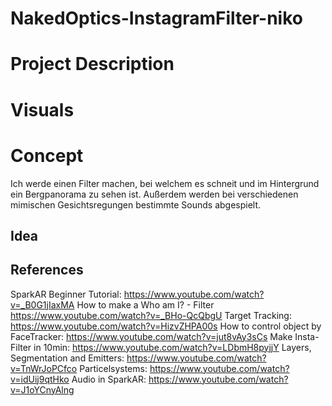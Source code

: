 # NakedOptics-InstagramFilter-niko

# Project Description
# Visuals
# Concept
Ich werde einen Filter machen, bei welchem es schneit und im Hintergrund ein Bergpanorama zu sehen ist. Außerdem werden bei verschiedenen  mimischen Gesichtsregungen bestimmte Sounds abgespielt. 
## Idea
## References
SparkAR Beginner Tutorial: https://www.youtube.com/watch?v=_B0G1jIaxMA
How to make a Who am I? - Filter https://www.youtube.com/watch?v=_BHo-QcQbgU
Target Tracking: https://www.youtube.com/watch?v=HizvZHPA00s
How to control object by FaceTracker: https://www.youtube.com/watch?v=jut8vAy3sCs
Make Insta-Filter in 10min: https://www.youtube.com/watch?v=LDbmH8pyjjY
Layers, Segmentation and Emitters: https://www.youtube.com/watch?v=TnWrJoPCfco
Particelsystems: https://www.youtube.com/watch?v=idUij9qtHko
Audio in SparkAR: https://www.youtube.com/watch?v=J1oYCnyAlng
